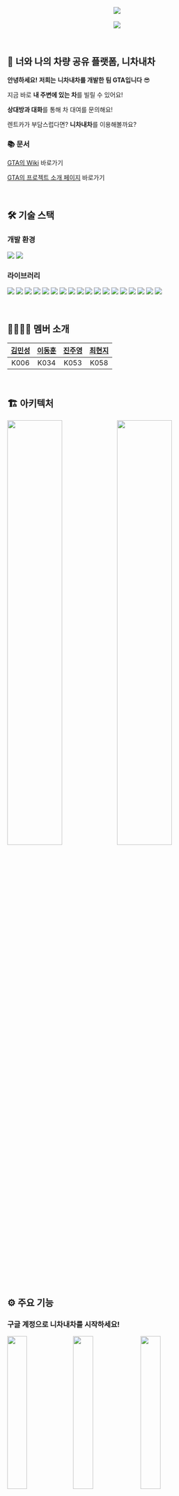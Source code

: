 <p align="center">
  <img src="https://user-images.githubusercontent.com/54929665/206071312-4a92b0bb-efa6-416b-9efd-708b09cdfa12.png"/> 
  <br><br>
  <a href="https://hits.seeyoufarm.com">
       <img src="https://hits.seeyoufarm.com/api/count/incr/badge.svg?url=https%3A%2F%2Fgithub.com%2Fboostcampwm-2022%2Fandroid01-UCMC&count_bg=%236A94FF&title_bg=%232E2E2E&title=hits&edge_flat=false" />
  </a>
</p> 

</br>

## 🚗 너와 나의 차량 공유 플랫폼, 니차내차

**안녕하세요!** **저희는** **니차내차를 개발한** **팀 GTA입니다** 😎

지금 바로 **내 주변에 있는 차**를 빌릴 수 있어요!

**상대방과 대화**를 통해 차 대여를 문의해요!

렌트카가 부담스럽다면? **니차내차**를 이용해볼까요?

### 📚 문서
[GTA의 Wiki](https://github.com/boostcampwm-2022/android01-UCMC/wiki) 바로가기

[GTA의 프로젝트 소개 페이지](https://www.notion.so/boostcamp-wm/Android01-GTA-187240d621664d468243c57fb4387e75) 바로가기

</br>

## 🛠 기술 스택
### 개발 환경
<img src="https://img.shields.io/badge/Android-Android Marshmallow (API23)-lightgreen?logo=Android" > <img src="https://img.shields.io/badge/Kotlin-1.7.1-orange?logo=Kotlin" >

### 라이브러리
<img src="https://img.shields.io/badge/Navigation-2.5.3-lightgreen?logo=Android" > <img src="https://img.shields.io/badge/ViewPager2-1.0.0-lightgreen?logo=Android"> <img src="https://img.shields.io/badge/Pager3-3.1.1-lightgreen?logo=Android"> <img src="https://img.shields.io/badge/Kotlin Coroutine-1.6.4-orange?logo=Kotlin" > <img src="https://img.shields.io/badge/Flow-orange?logo=Kotlin" > <img src="https://img.shields.io/badge/Authentication-blue?logo=Firebase" > <img src="https://img.shields.io/badge/Cloud Firestore-blue?logo=Firebase" > <img src="https://img.shields.io/badge/Cloud Functions-blue?logo=Firebase" > <img src="https://img.shields.io/badge/Cloud Message-blue?logo=Firebase" > <img src="https://img.shields.io/badge/Github Action-222222?logo=GithubActions" > <img src="https://img.shields.io/badge/Hilt-2.44.0-lightgreen?logo=Android" > <img src="https://img.shields.io/badge/Glide-4.14.2-lightgreen" > <img src="https://img.shields.io/badge/Naver Map SDK-3.16.0-2db400?logo=Naver" > <img src="https://img.shields.io/badge/Kakao Local API-0.0.0-fae100?logo=Kakao" > <img src="https://img.shields.io/badge/StreamChat-5.11.0-blue" > <img src="https://img.shields.io/badge/Retrofit-2.9.0-48b983" > <img src="https://img.shields.io/badge/Timber-5.0.1-986500" > <img src="https://img.shields.io/badge/ktlint-0.47.1-ff4081" >

</br>

## 👨‍👩‍👧‍👦 멤버 소개
| [김민성](https://www.github.com/minseonglove) | [이동훈](https://www.github.com/ldh019) | [진주영](https://www.github.com/juyoung0520) | [최현지](https://www.github.com/hyunji99Choi) |
| :-----: | :-----: | :-----: | :-----: |
| K006 | K034 | K053 | K058 |

</br>

## 🏗️ 아키텍처

<img src="https://user-images.githubusercontent.com/54929665/206073770-22db87a8-a78a-4d2d-96fe-f45d9f7e138a.png" width=50%/><img src="https://user-images.githubusercontent.com/54929665/206073716-4ae3d9ba-9b47-4911-802e-750c279c4095.png" width=50%/>

</br>

## ⚙️ 주요 기능

### 구글 계정으로 니차내차를 시작하세요!

<img src="" width=30%><img src="" width=30%>
<img src="" width=30%>

### 지도에서 원하는 차를 찾을 수 있어요!

<img src="" width=30%><img src="" width=30%>
<img src="" width=30%>

### 원하는 차를 대여할 수 있어요! 수락될 수도 있지만 거절될 수도 있어요~

<img src="" width=30%><img src="" width=30%>
<img src="" width=30%>

### 내 차를 지도에 등록할 수 있어요! 

<img src="" width=30%><img src="" width=30%>
<img src="" width=30%>

### 차를 반납하면 감사인사를 작성해요!

<img src="" width=30%><img src="" width=30%>
<img src="" width=30%>

### 차주와 이야기를 나눠요!

<img src="" width=30%><img src="" width=30%>
<img src="" width=30%>

### 니차내차 기록을 확인해요!

<img src="" width=30%><img src="" width=30%>
<img src="" width=30%>

</br>
